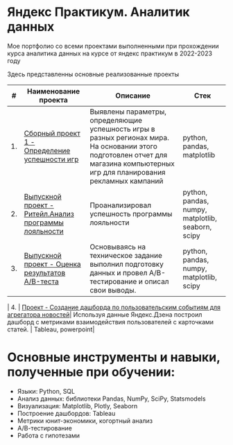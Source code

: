 ﻿# Яндекс Практикум. Аналитик данных
Мое портфолио со всеми проектами выполненными при прохождении курса аналитика данных на курсе от яндекс практикум в 2022-2023 году

Здесь представленны основные реализованные проекты

| #    | Наименование проекта                | Описание                                                     | Стек                                                         |
| ----- | ------------------------------------------------------------ | ------------------------------------------------------------ | ------------------------------------------------------------ |
| 1.   | [ Сборный проект 1 - Определение успешности игр](https://github.com/konstantin-novikov/yandex_practicum_da/blob/main/05.%20%D0%A1%D0%B1%D0%BE%D1%80%D0%BD%D1%8B%D0%B9%20%D0%BF%D1%80%D0%BE%D0%B5%D0%BA%D1%82%201%20-%20%D0%9E%D0%BF%D1%80%D0%B5%D0%B4%D0%B5%D0%BB%D0%B5%D0%BD%D0%B8%D0%B5%20%D1%83%D1%81%D0%BF%D0%B5%D1%88%D0%BD%D0%BE%D1%81%D1%82%D0%B8%20%D0%B8%D0%B3%D1%80/games.ipynb)| Выявлены параметры, определяющие успешность игры в разных регионах мира. На основании этого подготовлен отчет для магазина компьютерных игр для планирования рекламных кампаний | python, pandas, matplotlib       |
| 2.   | [Выпускной проект - Ритейл.Анализ программы лояльности](https://github.com/konstantin-novikov/yandex_practicum_da/blob/main/12.%20%D0%92%D1%8B%D0%BF%D1%83%D1%81%D0%BA%D0%BD%D0%BE%D0%B9%20%D0%BF%D1%80%D0%BE%D0%B5%D0%BA%D1%82/%D0%A0%D0%B8%D1%82%D0%B5%D0%B9%D0%BB%20-%20%D0%90%D0%BD%D0%B0%D0%BB%D0%B8%D0%B7%20%D0%BF%D1%80%D0%BE%D0%B3%D1%80%D0%B0%D0%BC%D0%BC%D1%8B%20%D0%BB%D0%BE%D1%8F%D0%BB%D1%8C%D0%BD%D0%BE%D1%81%D1%82%D0%B8/retail.ipynb) | Проанализировал успешность программы лояльности    | python, pandas, numpy, matplotlib, seaborn, scipy |
| 3.   | [Выпускной проект - Оценка результатов A/B-теста](https://github.com/konstantin-novikov/yandex_practicum_da/blob/main/12.%20%D0%92%D1%8B%D0%BF%D1%83%D1%81%D0%BA%D0%BD%D0%BE%D0%B9%20%D0%BF%D1%80%D0%BE%D0%B5%D0%BA%D1%82/%D0%9F%D1%80%D0%BE%D0%B5%D0%BA%D1%82%20%D0%BF%D0%BE%20%D0%90B%20%D1%82%D0%B5%D1%81%D1%82%D0%B8%D1%80%D0%BE%D0%B2%D0%B0%D0%BD%D0%B8%D1%8E/ab_test.ipynb) | Основываясь на техническое задание выполнил подготовку данных и провел A/B-тестирование и описал свои выводы.    | python, pandas, numpy, matplotlib, scipy |

| 4.   | [Проект - Создание дашборда по пользовательским событиям для агрегатора новостей](https://github.com/konstantin-novikov/yandex_practicum_da/tree/main/10.%20%D0%A1%D0%BE%D0%B7%D0%B4%D0%B0%D0%BD%D0%B8%D0%B5%20%D0%B4%D0%B0%D1%88%D0%B1%D0%BE%D1%80%D0%B4%D0%B0%20%D0%BF%D0%BE%20%D0%BF%D0%BE%D0%BB%D1%8C%D0%B7%D0%BE%D0%B2%D0%B0%D1%82%D0%B5%D0%BB%D1%8C%D1%81%D0%BA%D0%B8%D0%BC%20%D1%81%D0%BE%D0%B1%D1%8B%D1%82%D0%B8%D1%8F%D0%BC%20%D0%B4%D0%BB%D1%8F%20%D0%B0%D0%B3%D1%80%D0%B5%D0%B3%D0%B0%D1%82%D0%BE%D1%80%D0%B0 )| Используя данные Яндекс.Дзена построил дашборд с метриками взаимодействия пользователей с карточками статей.   | Tableau, powerpoint|





# Основные инструменты и навыки, полученные при обучении:
* Языки: Python, SQL
* Анализ данных: библиотеки Pandas, NumPy, SciPy, Statsmodels
* Визуализация: Matplotlib, Plotly, Seaborn
* Построение дашбордов: Tableau
* Метрики юнит-экономики, когортный анализ
* А/В-тестирование
* Работа с гипотезами
